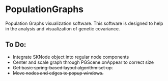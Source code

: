 # PopulationGraphs

Population Graphs visualization software. This software is designed to help in the analysis and visualization of genetic covariance.


## To Do:

- Integrate SKNode object into regular node components
- Center and scale graph through PGScene.onAppear to correct size
- ~~Get basic spring-based layout algorithm set up.~~
- ~~Move nodes and edges to popup windows.~~
